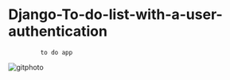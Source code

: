 # Django-To-do-list-with-a-user-authentication

             to do app
![gitphoto](https://user-images.githubusercontent.com/78546205/140012467-68339c92-5c10-4442-9ad0-1cf13acb8ef9.PNG)
